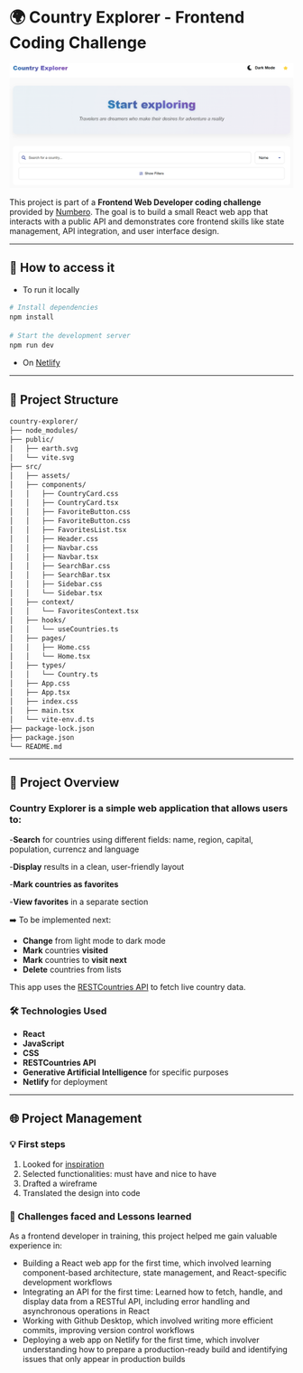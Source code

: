 # 🌍 Country Explorer - Frontend Coding Challenge

![Country Explorer Web App](./src/imgs/countryexplorer.png)

This project is part of a **Frontend Web Developer coding challenge** provided by [Numbero](https://www.numbero.de/). The goal is to build a small React web app that interacts with a public API and demonstrates core frontend skills like state management, API integration, and user interface design.

---

## 🔧 How to access it

- To run it locally

```bash
# Install dependencies
npm install

# Start the development server
npm run dev
```

- On [Netlify](https://country-explorer-webapp.netlify.app/)

---

## 📁 Project Structure

```
country-explorer/
├── node_modules/
├── public/
│   ├── earth.svg
│   └── vite.svg
├── src/
│   ├── assets/
│   ├── components/
│   │   ├── CountryCard.css
│   │   ├── CountryCard.tsx
│   │   ├── FavoriteButton.css
│   │   ├── FavoriteButton.css
│   │   ├── FavoritesList.tsx
│   │   ├── Header.css
│   │   ├── Navbar.css
│   │   ├── Navbar.tsx
│   │   ├── SearchBar.css
│   │   ├── SearchBar.tsx
│   │   ├── Sidebar.css
│   │   └── Sidebar.tsx
│   ├── context/
│   │   └── FavoritesContext.tsx
│   ├── hooks/
│   │   └── useCountries.ts
│   ├── pages/
│   │   ├── Home.css
│   │   └── Home.tsx
│   ├── types/
│   │   └── Country.ts
│   ├── App.css
│   ├── App.tsx
│   ├── index.css
│   ├── main.tsx
│   └── vite-env.d.ts
├── package-lock.json
├── package.json
└── README.md
```

---

## 🚀 Project Overview

### **Country Explorer** is a simple web application that allows users to:

-**Search** for countries using different fields: name, region, capital, population, currencz and language

-**Display** results in a clean, user-friendly layout

-**Mark countries as favorites**

-**View favorites** in a separate section

➡️ To be implemented next:

- **Change** from light mode to dark mode
- **Mark** countries **visited**
- **Mark** countries to **visit next**
- **Delete** countries from lists

This app uses the [RESTCountries API](https://restcountries.com/) to fetch live country data.

### 🛠️ Technologies Used

- **React**
- **JavaScript**
- **CSS**
- **RESTCountries API**
- **Generative Artificial Intelligence** for specific purposes
- **Netlify** for deployment

---

## 🌐 Project Management

### 💡 First steps

1. Looked for [inspiration](https://countries.petethompson.net/)
2. Selected functionalities: must have and nice to have
3. Drafted a wireframe
4. Translated the design into code

### 🎯 Challenges faced and Lessons learned

As a frontend developer in training, this project helped me gain valuable experience in:

- Building a React web app for the first time, which involved learning component-based architecture, state management, and React-specific development workflows
- Integrating an API for the first time: Learned how to fetch, handle, and display data from a RESTful API, including error handling and asynchronous operations in React
- Working with Github Desktop, which involved writing more efficient commits, improving version control workflows
- Deploying a web app on Netlify for the first time, which involver understanding how to prepare a production-ready build and identifying issues that only appear in production builds
